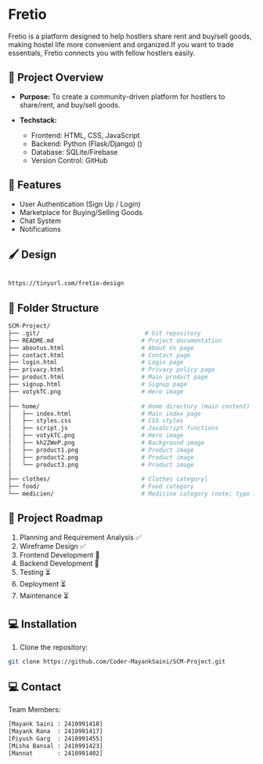 # Fretio

Fretio is a platform designed to help hostlers share rent and buy/sell goods, making hostel life more convenient and organized.If you want to trade essentials, Fretio connects you with fellow hostlers easily.

## 🚀 Project Overview

- **Purpose:** To create a community-driven platform for hostlers to share/rent, and buy/sell goods.
  
- **Techstack:**  
  - Frontend: HTML, CSS, JavaScript  
  - Backend: Python (Flask/Django) () 
  - Database: SQLite/Firebase  
  - Version Control: GitHub  

## 📌 Features

- User Authentication (Sign Up / Login) 
- Marketplace for Buying/Selling Goods  
- Chat System  
- Notifications

## 🖌️ Design 
```bash

https://tinyurl.com/fretio-design

```

## 📁 Folder Structure

```bash
SCM-Project/
├── .git/                              # Git repository
├── README.md                         # Project documentation
├── aboutus.html                      # About Us page
├── contact.html                      # Contact page
├── login.html                        # Login page
├── privacy.html                      # Privacy policy page
├── product.html                      # Main product page
├── signup.html                       # Signup page
├── votykTC.png                       # Hero image
│
├── home/                             # Home directory (main content)
│   ├── index.html                    # Main index page
│   ├── styles.css                    # CSS styles
│   ├── script.js                     # JavaScript functions
│   ├── votykTC.png                   # Hero image
│   ├── kh2ZWeP.png                   # Background image
│   ├── product1.png                  # Product image
│   ├── product2.png                  # Product image
│   └── product3.png                  # Product image
│
├── clothes/                          # Clothes category│
├── food/                             # Food category
└── medicien/                         # Medicine category (note: typo in folder name)
```

## 📅 Project Roadmap

1. Planning and Requirement Analysis ✅  
2. Wireframe Design ✅   
3. Frontend Development 🔄  
4. Backend Development 🔄  
5. Testing ⏳  
6. Deployment ⏳  
7. Maintenance ⏳  

## 💻 Installation

1. Clone the repository:  
```bash
git clone https://github.com/Coder-MayankSaini/SCM-Project.git

```

## 💻 Contact


Team Members:
```bash
[Mayank Saini : 2410991418]
[Mayank Rana  : 2410991417]
[Piyush Garg  : 2410991455]
[Misha Bansal : 2410991423]
[Mannat       : 2410991402]
```


